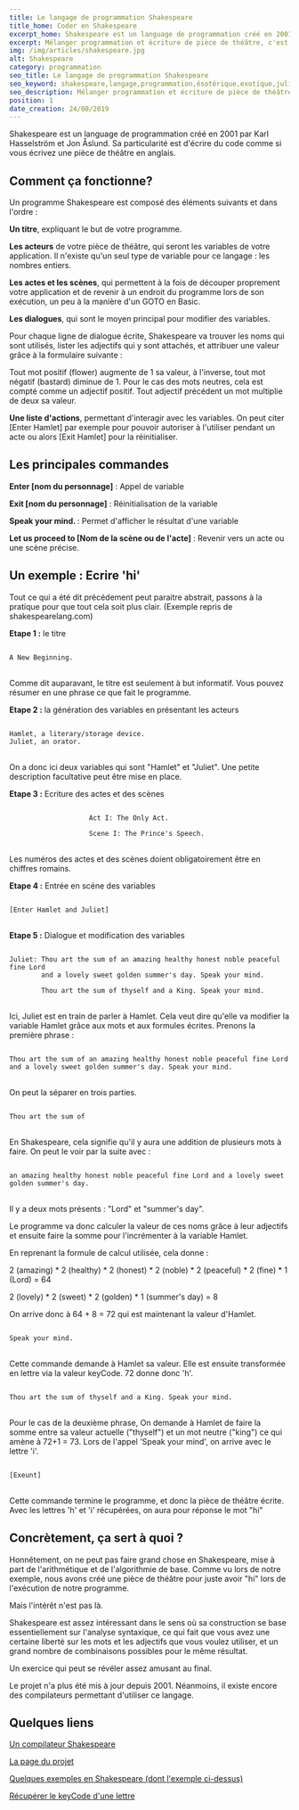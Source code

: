 ```yaml
---
title: Le langage de programmation Shakespeare
title_home: Coder en Shakespeare
excerpt_home: Shakespeare est un language de programmation créé en 2001 par Karl Hasselström et Jon Åslund. Sa particularité est d'écrire du code comme si vous écrivez une pièce de théâtre en anglais.
excerpt: Mélanger programmation et écriture de pièce de théâtre, c'est possible.
img: /img/articles/shakespeare.jpg
alt: Shakespeare
category: programmation
seo_title: Le langage de programmation Shakespeare
seo_keyword: shakespeare,langage,programmation,ésotérique,exotique,julien,gabryelewicz,développement
seo_description: Mélanger programmation et écriture de pièce de théâtre, c'est possible.
position: 1
date_creation: 24/08/2019
---
```


<p>Shakespeare est un language de programmation créé en 2001 par Karl Hasselström et Jon Åslund. Sa particularité est d'écrire du code comme si vous écrivez une pièce de théâtre en anglais.</p>

## Comment ça fonctionne?

<div>
<p>Un programme Shakespeare est composé des éléments suivants et dans l'ordre : </p>

<p><strong>Un titre</strong>, expliquant le but de votre programme.</p>
<p><strong>Les acteurs</strong> de votre pièce de théâtre, qui seront les variables de votre application. Il n'existe qu'un seul type de variable pour ce langage : les nombres entiers.</p>
<p><strong>Les actes et les scènes</strong>, qui permettent à la fois de découper proprement votre application et de revenir à un endroit du programme lors de son exécution, un peu à la manière d'un GOTO en Basic.</p>
<p><strong>Les dialogues</strong>, qui sont le moyen principal pour modifier des variables.</p>
<p>Pour chaque ligne de dialogue écrite, Shakespeare va trouver les noms qui sont utilisés, lister les adjectifs qui y sont attachés, et attribuer une valeur grâce à la formulaire suivante :</p> <p>Tout mot
positif (flower) augmente de 1 sa valeur, à l'inverse, tout mot négatif (bastard) diminue de 1. Pour le cas des mots neutres, cela est compté comme un adjectif positif. Tout adjectif précédent un mot multiplie de deux sa valeur.</p>
<p><strong>Une liste d'actions</strong>, permettant d'interagir avec les variables. On peut citer [Enter Hamlet] par exemple pour pouvoir autoriser à l'utiliser pendant un acte ou alors [Exit Hamlet] pour la réinitialiser.</p>
</ul>

</div>

## Les principales commandes

<div>
<p><strong>Enter [nom du personnage]</strong> : Appel de variable</p>
<p><strong>Exit [nom du personnage]</strong> : Réinitialisation de la variable</p>
<p><strong>Speak your mind. </strong>: Permet d'afficher le résultat d'une variable</p>
<p><strong>Let us proceed to [Nom de la scène ou de l'acte]</strong> : Revenir vers un acte ou une scène précise.</p>
</ul>
</div>

<h2>Un exemple : Ecrire 'hi'</h2>

<div>
<p>Tout ce qui a été dit précédement peut paraitre abstrait, passons à la pratique pour que tout cela soit plus clair. (Exemple repris de shakespearelang.com)</p>


<p><strong>Etape 1 :</strong> le titre</p>

<pre>
<code>
A New Beginning.
</code>
</pre>

<p>Comme dit auparavant, le titre est seulement à but informatif. Vous pouvez résumer en une phrase ce que fait le programme.</p>

<p><strong>Etape 2 :</strong> la génération des variables en présentant les acteurs</p>

<pre>
<code>
Hamlet, a literary/storage device.
Juliet, an orator.
</code>
</pre>

<p>On a donc ici deux variables qui sont "Hamlet" et "Juliet". Une petite description facultative peut être mise en place.</p>

<p><strong>Etape 3 :</strong> Ecriture des actes et des scènes</p>

<pre>
<code>
                    Act I: The Only Act.

                    Scene I: The Prince's Speech.
</code>
</pre>

<p>Les numéros des actes et des scènes doient obligatoirement être en chiffres romains.</p>

<p><strong>Etape 4 :</strong> Entrée en scéne des variables</p>

<pre>
<code>
[Enter Hamlet and Juliet]
</code>
</pre>

<p><strong>Etape 5 :</strong> Dialogue et modification des variables</p>

<pre>
<code>
Juliet: Thou art the sum of an amazing healthy honest noble peaceful fine Lord
        and a lovely sweet golden summer's day. Speak your mind.

        Thou art the sum of thyself and a King. Speak your mind.
</code>
</pre>

<p>Ici, Juliet est en train de parler à Hamlet. Cela veut dire qu'elle va modifier la variable Hamlet grâce aux mots et aux formules écrites. Prenons la première phrase : </p>

<pre>
<code>
Thou art the sum of an amazing healthy honest noble peaceful fine Lord and a lovely sweet golden summer's day. Speak your mind.
</code>
</pre>

<p>On peut la séparer en trois parties.</p>

<pre>
<code>
Thou art the sum of
</code>
</pre>

<p>En Shakespeare, cela signifie qu'il y aura une addition de plusieurs mots à faire. On peut le voir par la suite avec :</p>

<pre>
<code>
an amazing healthy honest noble peaceful fine Lord and a lovely sweet golden summer's day.
</code>
</pre>

<p>Il y a deux mots présents : "Lord" et "summer's day".</p>

<p>Le programme va donc calculer la valeur de ces noms grâce à leur adjectifs et ensuite faire la somme pour l'incrémenter à la variable Hamlet.</p>

<p>En reprenant la formule de calcul utilisée, cela donne : </p>

<p>2 (amazing) * 2 (healthy) * 2 (honest) * 2 (noble) * 2 (peaceful) * 2 (fine) * 1 (Lord) = 64</p>

<p>2 (lovely) * 2 (sweet) * 2 (golden) * 1 (summer's day) = 8</p>

<p>On arrive donc à 64 + 8 = 72 qui est maintenant la valeur d'Hamlet.</p>

<pre>
<code>
Speak your mind.
</code>
</pre>

<p>Cette commande demande à Hamlet sa valeur. Elle est ensuite transformée en lettre via la valeur keyCode. 72 donne donc 'h'.</p>

<pre>
<code>
Thou art the sum of thyself and a King. Speak your mind.
</code>
</pre>

<p>Pour le cas de la deuxième phrase, On demande à Hamlet de faire la somme entre sa valeur actuelle ("thyself") et un mot neutre ("king") ce qui amène à 72+1 = 73. Lors de l'appel 'Speak your mind', on arrive avec le lettre 'i'.</p>

<pre>
<code>
[Exeunt]
</code>
</pre>

<p>Cette commande termine le programme, et donc la pièce de théâtre écrite. Avec les lettres 'h' et 'i' récupérées, on aura pour réponse le mot "hi"</p>

</div>

## Concrètement, ça sert à quoi ?

<div>
<p>Honnêtement, on ne peut pas faire grand chose en Shakespeare, mise à part de l'arithmétique et de l'algorithmie de base. Comme vu lors de notre exemple, nous avons créé une pièce de théâtre pour juste avoir "hi" lors de l'exécution de notre programme.</p>

<p>Mais l'intérêt n'est pas là.</p>

<p>Shakespeare est assez intéressant dans le sens où sa construction se base essentiellement sur l'analyse syntaxique, ce qui fait que vous avez une certaine liberté sur les mots et les adjectifs que vous voulez utiliser, et un grand nombre de combinaisons possibles pour le même résultat.</p>

<p>Un exercice qui peut se révéler assez amusant au final.</p>

<p>Le projet n'a plus été mis à jour depuis 2001. Néanmoins, il existe encore des compilateurs permettant d'utiliser ce langage.</p>
</div>

## Quelques liens

<div>
<p><a href="https://github.com/drsam94/Spl/" target="_blank" class="underline">Un compilateur Shakespeare</a></p>
<p><a href="http://shakespearelang.sourceforge.net" target="_blank" class="underline">La page du projet</a></p>
<p><a href="https://github.com/juliengabryelewicz/shakespeare-examples" target="_blank" class="underline">Quelques exemples en Shakespeare (dont l'exemple ci-dessus)</a></p>
<p><a href="https://keycode.info" target="_blank" class="underline"> Récupérer le keyCode d'une lettre</a></p>
</div>
